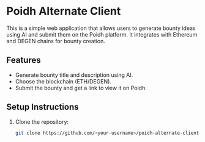 # Poidh Alternate Client

This is a simple web application that allows users to generate bounty ideas using AI and submit them on the Poidh platform. It integrates with Ethereum and DEGEN chains for bounty creation.

## Features
- Generate bounty title and description using AI.
- Choose the blockchain (ETH/DEGEN).
- Submit the bounty and get a link to view it on Poidh.

## Setup Instructions

1. Clone the repository:
   ```bash
   git clone https://github.com/<your-username>/poidh-alternate-client.git
